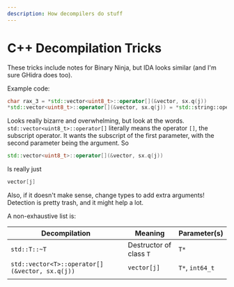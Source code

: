 ```yaml
---
description: How decompilers do stuff
---
```


# C++ Decompilation Tricks

These tricks include notes for Binary Ninja, but IDA looks similar (and I'm sure GHidra does too).

Example code:

```cpp
char rax_3 = *std::vector<uint8_t>::operator[](&vector, sx.q(j))
*std::vector<uint8_t>::operator[](&vector, sx.q(j)) = *std::string::operator[](arg1, other: j) ^ rax_3
```

Looks really bizarre and overwhelming, but look at the words. `std::vector<uint8_t>::operator[]` literally means the operator `[]`, the subscript operator. It wants the subscript of the first parameter, with the second parameter being the argument. So

```cpp
std::vector<uint8_t>::operator[](&vector, sx.q(j))
```

Is really just

```cpp
vector[j]
```

Also, if it doesn't make sense, change types to add extra arguments! Detection is pretty trash, and it might help a lot.

A non-exhaustive list is:

<table data-full-width="true"><thead><tr><th>Decompilation</th><th>Meaning</th><th>Parameter(s)</th></tr></thead><tbody><tr><td><code>std::T::~T</code></td><td>Destructor of class <code>T</code></td><td><code>T*</code></td></tr><tr><td><code>std::vector&#x3C;T>::operator[](&#x26;vector, sx.q(j))</code></td><td><code>vector[j]</code></td><td><code>T*</code>, <code>int64_t</code></td></tr><tr><td></td><td></td><td></td></tr></tbody></table>
